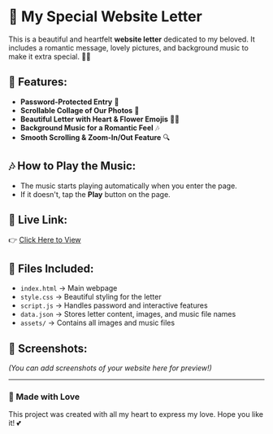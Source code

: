 # 💌 My Special Website Letter

This is a beautiful and heartfelt **website letter** dedicated to my beloved. It includes a romantic message, lovely pictures, and background music to make it extra special. 🌸💖  

## 🌟 Features:
- **Password-Protected Entry** 🔐  
- **Scrollable Collage of Our Photos** 📸  
- **Beautiful Letter with Heart & Flower Emojis** 💐💕  
- **Background Music for a Romantic Feel** 🎶  
- **Smooth Scrolling & Zoom-In/Out Feature** 🔍  

## 🎶 How to Play the Music:
- The music starts playing automatically when you enter the page.  
- If it doesn't, tap the **Play** button on the page.  

## 🔗 Live Link:  
👉 [Click Here to View](https://itsmedyxsx.github.io/love-letter/)  

## 📂 Files Included:
- `index.html` → Main webpage  
- `style.css` → Beautiful styling for the letter  
- `script.js` → Handles password and interactive features  
- `data.json` → Stores letter content, images, and music file names  
- `assets/` → Contains all images and music files  

## 📸 Screenshots:
*(You can add screenshots of your website here for preview!)*  

---

### **💖 Made with Love**  
This project was created with all my heart to express my love. Hope you like it! 💕